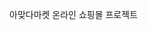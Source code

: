 아맞다마켓 온라인 쇼핑몰 프로젝트


<!-- 옛날 과자 상점(쇼핑몰 프로젝트)

#서버주소 (www.--완성후 공개 예정!!)

ModelAndView객체 @Autowired 의존성 주입으로 전역객체로 사용하던 오류(안좋은 코딩)를 감지 후 메서드 내부 일회성 객체로 코드 리팩토링 
싱글톤 개념 공부하면 좋을 것

Redirect시 Model객체에 보내는 데이터 세션을 이용할 수 있다는걸 알게됨

XSS 공격 방어를 위한 Front , Back-Server 유효성 검증

중복 삽입 데이터 최소화를 위한 테이블 정규화 진행

자바 메일 속도 문제점 개선을 위한 Async(비동기) 작업 구현
( 초기 : 메일 전송이 완료된 후에 이후의 로직 실행 -> 사용자 입장에서는 아무런 반응이 없으므로
         현재 진행상황을 몰라 다른 작업을 하게 됨 -> 서버 로직이 실행되고 있는 중이므로 오류 발생 -> 비동기처리로 코드 리팩토링
         -> 메일 전송(Async) -> 이후 로직 (메일 전송처리 중 ) 실행

호스팅을 사용하여 서버 구조 및 Putty(서버 접근)개념 이해 , Putty를 이용한 서버배포 로그 확인 (진행중)
() => 도커 공부하기

유저 데이터 정보를 위한 비밀번호 암호화
(DB로도 암호화 처리 가능)

보안 관련 jwt토큰 / OAuth개념 공부 하기

비밀번호 찾기 인증번호 검증시 악의적인 인증을 막기 위한 인증번호 HashCode 변환

@Pathvarable을 통한 리팩토링

자바 Http 통신 (Restful로 한 발자국)에 대해 생각할 수 있는 기회가 됨 ! 
Json 파싱, Http통신 (Rest Api)에 대한 공부 더 필요
() => JSON OBJ를 response값으로 return받을 때 DTO객체를 만들면 훨씬 쉽게 데이터 파싱가능
오픈 API활용 
Spring Security 활용!!! 
-->
